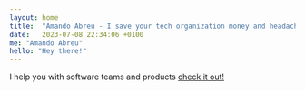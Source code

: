 ```yaml
---
layout: home
title:  "Amando Abreu - I save your tech organization money and headaches"
date:   2023-07-08 22:34:06 +0100
me: "Amando Abreu"
hello: "Hey there!"
---
```

I help you with software teams and products <a href="https://amandoabreu.com/fractional-cto/">check it out!</a>
 
